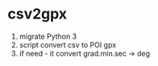 # csv2gpx

1. migrate Python 3
1. script convert csv to POI gpx
1. if need - it convert grad.min.sec -> deg
